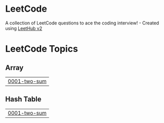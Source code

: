# LeetCode
A collection of LeetCode questions to ace the coding interview! - Created using [LeetHub v2](https://github.com/arunbhardwaj/LeetHub-2.0)

<!---LeetCode Topics Start-->
# LeetCode Topics
## Array
|  |
| ------- |
| [0001-two-sum](https://github.com/thehishamali/LeetCode/tree/master/0001-two-sum) |
## Hash Table
|  |
| ------- |
| [0001-two-sum](https://github.com/thehishamali/LeetCode/tree/master/0001-two-sum) |
<!---LeetCode Topics End-->